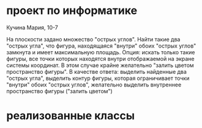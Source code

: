 # проект по информатике

Кучина Мария, 10-7

На плоскости задано множество "острых углов". Найти такие два "острых угла", что
фигура, находящаяся "внутри" обоих "острых углов" замкнута и имеет максимальную
площадь.
Опция: искать только такие фигуры, все точки которых находятся внутри
отображаемой на экране системы координат. В этом случае крайне желательно
"залить цветом пространство фигуры".
В качестве ответа:
выделить найденные два "острых угла",
выделить контур фигуры, которая ограничивает точки "внутри" обоих "острых
углов",
желательно выделить внутреннее пространство фигуры ("залить цветом")

# реализованные классы

